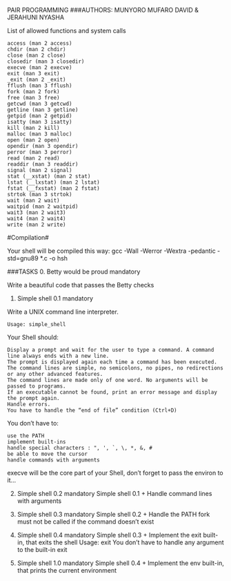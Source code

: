 PAIR PROGRAMMING
###AUTHORS:	MUNYORO MUFARO DAVID & JERAHUNI NYASHA

List of allowed functions and system calls

    access (man 2 access)
    chdir (man 2 chdir)
    close (man 2 close)
    closedir (man 3 closedir)
    execve (man 2 execve)
    exit (man 3 exit)
    _exit (man 2 _exit)
    fflush (man 3 fflush)
    fork (man 2 fork)
    free (man 3 free)
    getcwd (man 3 getcwd)
    getline (man 3 getline)
    getpid (man 2 getpid)
    isatty (man 3 isatty)
    kill (man 2 kill)
    malloc (man 3 malloc)
    open (man 2 open)
    opendir (man 3 opendir)
    perror (man 3 perror)
    read (man 2 read)
    readdir (man 3 readdir)
    signal (man 2 signal)
    stat (__xstat) (man 2 stat)
    lstat (__lxstat) (man 2 lstat)
    fstat (__fxstat) (man 2 fstat)
    strtok (man 3 strtok)
    wait (man 2 wait)
    waitpid (man 2 waitpid)
    wait3 (man 2 wait3)
    wait4 (man 2 wait4)
    write (man 2 write)

#Compilation#

Your shell will be compiled this way:
gcc -Wall -Werror -Wextra -pedantic -std=gnu89 *.c -o hsh

###TASKS
0. Betty would be proud mandatory

Write a beautiful code that passes the Betty checks


1. Simple shell 0.1 mandatory

Write a UNIX command line interpreter.

    Usage: simple_shell

Your Shell should:

    Display a prompt and wait for the user to type a command. A command line always ends with a new line.
    The prompt is displayed again each time a command has been executed.
    The command lines are simple, no semicolons, no pipes, no redirections or any other advanced features.
    The command lines are made only of one word. No arguments will be passed to programs.
    If an executable cannot be found, print an error message and display the prompt again.
    Handle errors.
    You have to handle the “end of file” condition (Ctrl+D)

You don’t have to:

    use the PATH
    implement built-ins
    handle special characters : ", ', `, \, *, &, #
    be able to move the cursor
    handle commands with arguments
execve will be the core part of your Shell, don’t forget to pass the environ to it…

2. Simple shell 0.2 mandatory
Simple shell 0.1 +
    Handle command lines with arguments

3. Simple shell 0.3 mandatory
Simple shell 0.2 +
    Handle the PATH
    fork must not be called if the command doesn’t exist

4. Simple shell 0.4 mandatory
Simple shell 0.3 +
    Implement the exit built-in, that exits the shell
    Usage: exit
    You don’t have to handle any argument to the built-in exit

5. Simple shell 1.0 mandatory
Simple shell 0.4 +
Implement the env built-in, that prints the current environment
